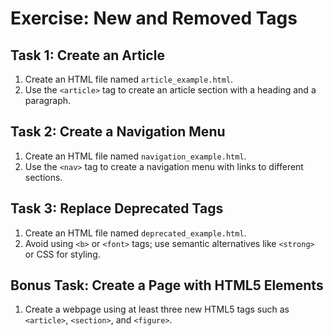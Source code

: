 # Exercise: New and Removed Tags

## Task 1: Create an Article
1. Create an HTML file named `article_example.html`.
2. Use the `<article>` tag to create an article section with a heading and a paragraph.

## Task 2: Create a Navigation Menu
1. Create an HTML file named `navigation_example.html`.
2. Use the `<nav>` tag to create a navigation menu with links to different sections.

## Task 3: Replace Deprecated Tags
1. Create an HTML file named `deprecated_example.html`.
2. Avoid using `<b>` or `<font>` tags; use semantic alternatives like `<strong>` or CSS for styling.

## Bonus Task: Create a Page with HTML5 Elements
1. Create a webpage using at least three new HTML5 tags such as `<article>`, `<section>`, and `<figure>`.
